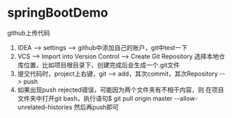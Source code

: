 # springBootDemo

github上传代码
1. IDEA --> settings --> github中添加自己的账户，git中test一下
2. VCS --> Import into Version Control --> Create Git Repository 选择本地仓库位置，比如项目根目录下，创建完成后会生成一个.git文件
3. 提交代码时，project上右键，git --> add，其次commit，其次Repository --> push
4. 如果出现push rejected错误，可能因为两个文件夹有不相干内容，则
    在项目文件夹中打开git bash，执行语句$ git pull origin master --allow-unrelated-histories
   然后再push即可

